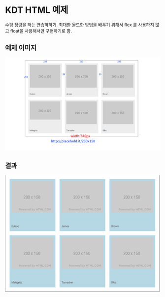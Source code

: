 # KDT HTML 예제

수평 정령을 하는 연습하하기. 최대한 올드한 방법을 배우기 위해서 flex 를 사용하지 않고 float을 사용해서만 구현하기로 함.

## 예제 이미지

<img src="./productlist.png" width="700">

## 결과

<img src="./result.png" width="700">

